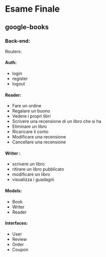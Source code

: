 # Esame Finale

## google-books

### Back-end:

Routers:

#### Auth:

- login
- register
- logout

#### Reader:

- Fare un ordine
- Regalare un buono
- Vedere i propri libri
- Scrivere una recensione di un libro che si ha
- Eliminare un libro
- Ricaricare il conto
- Modificare una recensione
- Cancellare una recensione

#### Writer :

- scrivere un libro
- ritirare un libro pubblicato
- modificare un libro
- visualizza i guadagni

#### Models:

- Book
- Writer
- Reader

#### Interfaces:

- User
- Review
- Order
- Coupon
